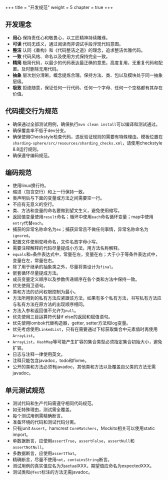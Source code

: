 +++
title = "开发规范"
weight = 5
chapter = true
+++

## 开发理念

 - **用心** 保持责任心和敬畏心，以工匠精神持续雕琢。
 - **可读** 代码无歧义，通过阅读而非调试手段浮现代码意图。
 - **整洁** 认同《重构》和《代码整洁之道》的理念，追求整洁优雅代码。
 - **一致** 代码风格、命名以及使用方式保持完全一致。
 - **精简** 极简代码，以最少的代码表达最正确的意思。高度复用，无重复代码和配置。及时删除无用代码。
 - **抽象** 层次划分清晰，概念提炼合理。保持方法、类、包以及模块处于同一抽象层级。
 - **极致** 拒绝随意，保证任何一行代码、任何一个字母、任何一个空格都有其存在价值。

## 代码提交行为规范

 - 确保通过全部测试用例，确保执行`mvn clean install`可以编译和测试通过。
 - 确保覆盖率不低于dev分支。
 - 确保使用Checkstyle检查代码，违反验证规则的需要有特殊理由。模板位置在`sharding-sphere/src/resources/sharding_checks.xml`，请使用checkstyle 8.8运行规则。
 - 确保遵守编码规范。
 
## 编码规范

 - 使用linux换行符。
 - 缩进（包含空行）和上一行保持一致。
 - 类声明后与下面的变量或方法之间需要空一行。
 - 不应有无意义的空行。
 - 类、方法和变量的命名要做到望文生义，避免使用缩写。
 - 返回值变量使用`result`命名；循环中使用`each`命名循环变量；map中使用`entry`代替`each`。
 - 捕获的异常名称命名为`ex`；捕获异常且不做任何事情，异常名称命名为`ignored`。
 - 配置文件使用驼峰命名，文件名首字母小写。
 - 需要注释解释的代码尽量提成小方法，用方法名称解释。
 - `equals`和`=`条件表达式中，常量在左，变量在右；大于小于等条件表达式中，变量在左，常量在右。
 - 除了用于继承的抽象类之外，尽量将类设计为`final`。
 - 嵌套循环尽量提成方法。
 - 成员变量定义顺序以及参数传递顺序在各个类和方法中保持一致。
 - 优先使用卫语句。
 - 类和方法的访问权限控制为最小。
 - 方法所用到的私有方法应紧跟该方法，如果有多个私有方法，书写私有方法应与私有方法在原方法的出现顺序相同。
 - 方法入参和返回值不允许为`null`。
 - 优先使用三目运算符代替if else的返回和赋值语句。
 - 优先使用lombok代替构造器，getter, setter方法和log变量。
 - 优先考虑使用`LinkedList`，只有在需要通过下标获取集合中元素值时再使用`ArrayList`。
 - `ArrayList`，`HashMap`等可能产生扩容的集合类型必须指定集合初始大小，避免扩容。
 - 日志与注释一律使用英文。
 - 注释只能包含javadoc，todo和fixme。
 - 公开的类和方法必须有javadoc，其他类和方法以及覆盖自父类的方法无需javadoc。

## 单元测试规范

 - 测试代码和生产代码需遵守相同代码规范。
 - 如无特殊理由，测试需全覆盖。
 - 每个测试用例需精确断言。
 - 准备环境的代码和测试代码分离。
 - 只有junit `Assert`，hamcrest `CoreMatchers`，Mockito相关可以使用static import。
 - 单数据断言，应使用`assertTrue`，`assertFalse`，`assertNull`和`assertNotNull`。
 - 多数据断言，应使用`assertThat`。
 - 精确断言，尽量不使用`not`，`containsString`断言。
 - 测试用例的真实值应名为为actualXXX，期望值应命名为expectedXXX。
 - 测试类和`@Test`标注的方法无需javadoc。
